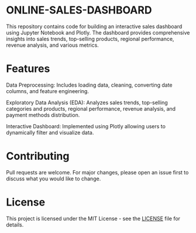 # ONLINE-SALES-DASHBOARD
 This repository contains code for building an interactive sales dashboard using Jupyter Notebook and Plotly. The dashboard provides comprehensive insights into sales trends, top-selling products, regional performance, revenue analysis, and various metrics.

# Features
Data Preprocessing: Includes loading data, cleaning, converting date columns, and feature engineering.

Exploratory Data Analysis (EDA): Analyzes sales trends, top-selling categories and products, regional performance, revenue analysis, and payment methods distribution.

Interactive Dashboard: Implemented using Plotly allowing users to dynamically filter and visualize data.

# Contributing
Pull requests are welcome. For major changes, please open an issue first to discuss what you would like to change.

# License
This project is licensed under the MIT License - see the [LICENSE]() file for details.

